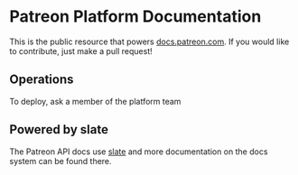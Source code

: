 # Patreon Platform Documentation 
This is the public resource that powers [docs.patreon.com](https://docs.patreon.com). If you would like to contribute, just make a pull request! 

## Operations

To deploy, ask a member of the platform team

## Powered by slate

The Patreon API docs use [slate](https://github.com/lord/slate) and more documentation on the docs system can be found there.
